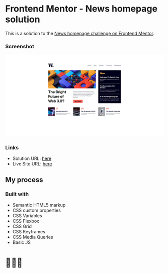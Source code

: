# Frontend Mentor - News homepage solution

This is a solution to the [News homepage challenge on Frontend Mentor](https://www.frontendmentor.io/challenges/news-homepage-H6SWTa1MFl).

### Screenshot

![](assets/images/screenshot.png)

### Links

- Solution URL: [here](https://www.frontendmentor.io/solutions/article-preview-component-solution-MtN-ZfSfPh)
- Live Site URL: [here](https://sunilbaghel002.github.io/article-preview-component-master/)

## My process

### Built with

- Semantic HTML5 markup
- CSS custom properties
- CSS Variables
- CSS Flexbox
- CSS Grid
- CSS Keyframes
- CSS Media Queries
- Basic JS


# 🚀🚀🚀